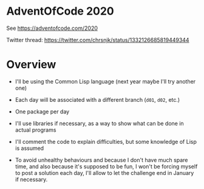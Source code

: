 # AdventOfCode 2020

See https://adventofcode.com/2020

Twitter thread: https://twitter.com/chrsnjk/status/1332126685819449344

# Overview

- I'll be using the Common Lisp language (next year maybe I'll try another one)

- Each day will be associated with a different branch (`d01`, `d02`, etc.)

- One package per day

- I'll use libraries if necessary, as a way to show what can be done in actual programs

- I'll comment the code to explain difficulties, but some knowledge of Lisp is assumed

- To avoid unhealthy behaviours and because I don't have much spare
  time, and also because it's supposed to be fun, I won't be forcing
  myself to post a solution each day, I'll allow to let the challenge
  end in January if necessary.
